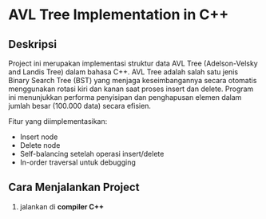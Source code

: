 # AVL Tree Implementation in C++

## Deskripsi
Project ini merupakan implementasi struktur data AVL Tree (Adelson-Velsky and Landis Tree) dalam bahasa C++. AVL Tree adalah salah satu jenis Binary Search Tree (BST) yang menjaga keseimbangannya secara otomatis menggunakan rotasi kiri dan kanan saat proses insert dan delete. Program ini menunjukkan performa penyisipan dan penghapusan elemen dalam jumlah besar (100.000 data) secara efisien.

Fitur yang diimplementasikan:
- Insert node
- Delete node
- Self-balancing setelah operasi insert/delete
- In-order traversal untuk debugging

## Cara Menjalankan Project
1. jalankan di **compiler C++** 
